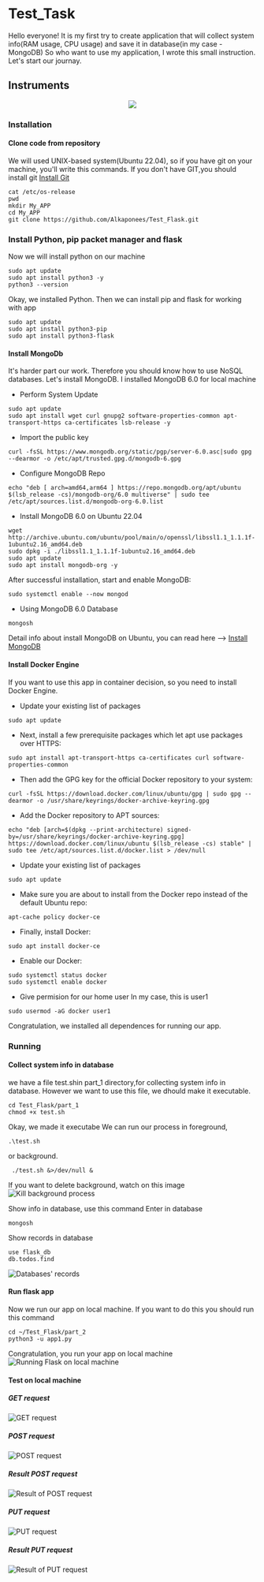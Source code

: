 # Test_Task 
Hello everyone! It is my first try to create application that will collect system info(RAM usage, CPU usage) and save it in database(in my case - MongoDB)
So who want to use my application, I wrote this small instruction. Let's start our journay.
## Instruments
<p align="center">
  <a href="https://skillicons.dev">
    <img src="https://skillicons.dev/icons?i=python,docker,flask,git,mongodb" />
  </a>
</p>

### Installation
#### Clone code from repository
We will used UNIX-based system(Ubuntu 22.04), so if you have git on your machine, you'll write this commands. 
If you don't have GIT,you should install git [Install Git](https://github.com/git-guides/install-git)
```
cat /etc/os-release
pwd 
mkdir My_APP
cd My_APP
git clone https://github.com/Alkaponees/Test_Flask.git
```
### Install Python, pip packet manager and flask
Now we will install python on our machine
```
sudo apt update
sudo apt install python3 -y
python3 --version
```
Okay, we installed Python. Then we can install pip and flask for working with app
```
sudo apt update
sudo apt install python3-pip
sudo apt install python3-flask
```
#### Install MongoDb
It's harder part our work. Therefore you should know how to use NoSQL databases. Let's install MongoDB.
I installed MongoDB 6.0 for local machine
* Perform System Update
```
sudo apt update
sudo apt install wget curl gnupg2 software-properties-common apt-transport-https ca-certificates lsb-release -y
```
*  Import the public key
```
curl -fsSL https://www.mongodb.org/static/pgp/server-6.0.asc|sudo gpg --dearmor -o /etc/apt/trusted.gpg.d/mongodb-6.gpg
```
* Configure MongoDB Repo
```
echo "deb [ arch=amd64,arm64 ] https://repo.mongodb.org/apt/ubuntu $(lsb_release -cs)/mongodb-org/6.0 multiverse" | sudo tee /etc/apt/sources.list.d/mongodb-org-6.0.list
```
* Install MongoDB 6.0 on Ubuntu 22.04
```
wget http://archive.ubuntu.com/ubuntu/pool/main/o/openssl/libssl1.1_1.1.1f-1ubuntu2.16_amd64.deb
sudo dpkg -i ./libssl1.1_1.1.1f-1ubuntu2.16_amd64.deb
sudo apt update
sudo apt install mongodb-org -y
```
After successful installation, start and enable MongoDB:
```
sudo systemctl enable --now mongod
```
* Using MongoDB 6.0 Database
```
mongosh
```
Detail info about install MongoDB on Ubuntu, you can read here --> [Install MongoDB](https://techviewleo.com/install-mongodb-on-ubuntu-linux/)

#### Install Docker Engine
If you want to use this app in container decision, so you need to install Docker Engine.
- Update your existing list of packages
```
sudo apt update 
```
- Next, install a few prerequisite packages which let apt use packages over HTTPS:
```
sudo apt install apt-transport-https ca-certificates curl software-properties-common
```
- Then add the GPG key for the official Docker repository to your system:
```
curl -fsSL https://download.docker.com/linux/ubuntu/gpg | sudo gpg --dearmor -o /usr/share/keyrings/docker-archive-keyring.gpg
```
- Add the Docker repository to APT sources:
```
echo "deb [arch=$(dpkg --print-architecture) signed-by=/usr/share/keyrings/docker-archive-keyring.gpg] https://download.docker.com/linux/ubuntu $(lsb_release -cs) stable" | sudo tee /etc/apt/sources.list.d/docker.list > /dev/null
```
- Update your existing list of packages
```
sudo apt update 
```
- Make sure you are about to install from the Docker repo instead of the default Ubuntu repo:
```
apt-cache policy docker-ce
```
- Finally, install Docker:
```
sudo apt install docker-ce
```
- Enable our Docker:
```
sudo systemctl status docker
sudo systemctl enable docker
```
- Give permision for our home user
In my case, this is user1
``` 
sudo usermod -aG docker user1
```
Congratulation, we installed all dependences for running our app.

### Running
#### Collect system info in database
we have a file test.shin part_1 directory,for collecting system info in database. However we want to use this file, we dhould make it executable.
```
cd Test_Flask/part_1
chmod +x test.sh
```
Okay, we made it executabe
We can run our process in foreground,
~~~
.\test.sh
~~~
or background. 
~~~
 ./test.sh &>/dev/null &
~~~
If you want to delete background, watch on this image
![Kill background process](images/Run_test_sh_background.jpg)

Show info in database, use this command
Enter in database
~~~
mongosh
~~~
Show records in database
~~~
use flask_db
db.todos.find
~~~
![Databases' records](images/Show%20info%20in%20database.jpg)
#### Run flask app
Now we run our app on local machine. If you want to do this you should run this command
~~~
cd ~/Test_Flask/part_2
python3 -u app1.py
~~~
Congratulation, you run your app on local machine
![Running Flask on local machine](images/Run%20Flask%20app%20on%20local%20machine.jpg)
#### Test on local machine
##### GET request
![GET request](images/Get%20request%20on%20local%20machine.jpg)
##### POST request
![POST request](images/Post%20request%20on%20local%20machine.jpg)
##### Result POST request
![Result of POST request](images/Result%20post%20command%20on%20local%20machine.jpg)
##### PUT request
![PUT request](images/PUT%20request%20on%20local%20machine.jpg)
##### Result PUT request
![Result of PUT request](images/Result%20PUT%20request%20on%20local%20machine.jpg)